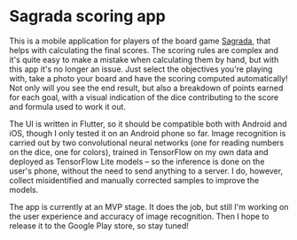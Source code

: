 # Sagrada scoring app

This is a mobile application for players of the board game [Sagrada](https://floodgate.games/products/sagrada), that helps with calculating the final scores.
The scoring rules are complex and it's quite easy to make a mistake when calculating them by hand, but with this app it's no longer an issue.
Just select the objectives you're playing with, take a photo your board and have the scoring computed automatically! Not only will you see the end result, but also a breakdown of points earned for each goal, with a visual indication of the dice contributing to the score and formula used to work it out.

The UI is written in Flutter, so it should be compatible both with Android and iOS, though I only tested it on an Android phone so far.
Image recognition is carried out by two convolutional neural networks (one for reading numbers on the dice, one for colors), trained in TensorFlow on my own data and deployed as TensorFlow Lite models – so the inference is done on the user's phone, without the need to send anything to a server. I do, however, collect misidentified and manually corrected samples to improve the models.

The app is currently at an MVP stage. It does the job, but still I'm working on the user experience and accuracy of image recognition. Then I hope to release it to the Google Play store, so stay tuned!
